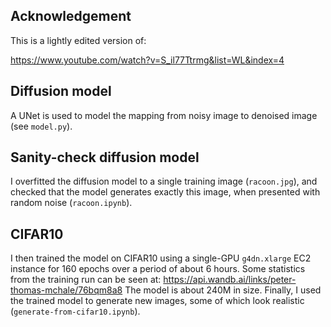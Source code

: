 ## Acknowledgement

This is a lightly edited version of: 

https://www.youtube.com/watch?v=S_il77Ttrmg&list=WL&index=4


## Diffusion model 

A UNet is used to model the mapping from noisy image to denoised image (see `model.py`).

## Sanity-check diffusion model 

I overfitted the diffusion model to a single training image (`racoon.jpg`), and checked that the model generates exactly this image, 
when presented with random noise (`racoon.ipynb`).

## CIFAR10 

I then trained the model on CIFAR10 using a single-GPU `g4dn.xlarge` EC2 instance for 160 epochs over a period of about 6 hours. 
Some statistics from the training run can be seen at: https://api.wandb.ai/links/peter-thomas-mchale/76bqm8a8
The model is about 240M in size. 
Finally, I used the trained model to generate new images,
some of which look realistic (`generate-from-cifar10.ipynb`).





